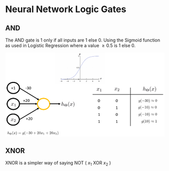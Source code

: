 # Neural Network Logic Gates

## AND

The AND gate is 1 only if all inputs are 1 else 0. Using the Sigmoid function as used in Logistic Regression where a value $\geq0.5$ is $1$ else $0$.

![Logic Gate AND](../images/logic-gate-and-ex.png)

## XNOR

XNOR is a simpler way of saying NOT ( $x_1$ XOR $x_2$ )

